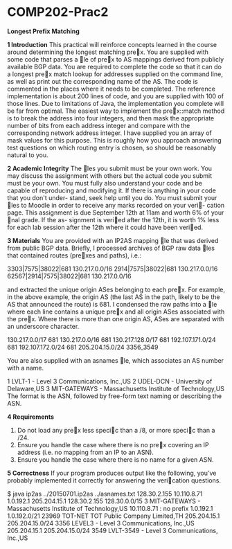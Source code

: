 # COMP202-Prac2
**Longest Prefix Matching**

**1 Introduction**
This practical will reinforce concepts learned in the course around determining the longest matching
prex. You are supplied with some code that parses a le of prex to AS mappings derived from
publicly available BGP data.
You are required to complete the code so that it can do a longest prex match lookup for
addresses supplied on the command line, as well as print out the corresponding name of the AS.
The code is commented in the places where it needs to be completed. The reference implementation
is about 200 lines of code, and you are supplied with 100 of those lines.
Due to limitations of Java, the implementation you complete will be far from optimal. The
easiest way to implement the prex::match method is to break the address into four integers,
and then mask the appropriate number of bits from each address integer and compare with the
corresponding network address integer. I have supplied you an array of mask values for this
purpose. This is roughly how you approach answering test questions on which routing entry is
chosen, so should be reasonably natural to you.

**2 Academic Integrity**
The les you submit must be your own work. You may discuss the assignment with others but
the actual code you submit must be your own. You must fully also understand your code and be
capable of reproducing and modifying it. If there is anything in your code that you don't under-
stand, seek help until you do.
You must submit your les to Moodle in order to receive any marks recorded on your veri-
cation page.
This assignment is due September 12th at 11am and worth 6% of your nal grade. If the as-
signment is veried after the 12th, it is worth 1% less for each lab session after the 12th where it
could have been veried.

**3 Materials**
You are provided with an IP2AS mapping le that was derived from public BGP data. 
Briefly, I processed archives of BGP raw data les that contained routes (prexes and paths), 
i.e.:

3303|7575|38022|681 130.217.0.0/16
2914|7575|38022|681 130.217.0.0/16
62567|2914|7575|38022|681 130.217.0.0/16

and extracted the unique origin ASes belonging to each prex. For example, in the above example,
the origin AS (the last AS in the path, likely to be the AS that announced the route) is 681. I
condensed the raw paths into a le where each line contains a unique prex and all origin ASes
associated with the prex. Where there is more than one origin AS, ASes are separated with an
underscore character.

130.217.0.0/17 681
130.217.0.0/16 681
130.217.128.0/17 681
192.107.171.0/24 681
192.107.172.0/24 681
205.204.15.0/24 3356_3549

You are also supplied with an asnames le, which associates an AS number with a name.

1 LVLT-1 - Level 3 Communications, Inc.,US
2 UDEL-DCN - University of Delaware,US
3 MIT-GATEWAYS - Massachusetts Institute of Technology,US
The format is the ASN, followed by free-form text naming or describing the ASN.

**4 Requirements**
1. Do not load any prex less specic than a /8, or more specic than a /24.
2. Ensure you handle the case where there is no prex covering an IP address (i.e. no mapping
from an IP to an ASN).
3. Ensure you handle the case where there is no name for a given ASN.

**5 Correctness**
If your program produces output like the following, you've probably implemented it correctly for
answering the verication questions.

$ java ip2as ../20150701.ip2as ../asnames.txt 128.30.2.155 10.110.8.71 1.0.192.1 205.204.15.1
128.30.2.155 128.30.0.0/15 3 MIT-GATEWAYS - Massachusetts Institute of Technology,US
10.110.8.71 : no prefix
1.0.192.1 1.0.192.0/21 23969 TOT-NET TOT Public Company Limited,TH
205.204.15.1 205.204.15.0/24 3356 LEVEL3 - Level 3 Communications, Inc.,US
205.204.15.1 205.204.15.0/24 3549 LVLT-3549 - Level 3 Communications, Inc.,US